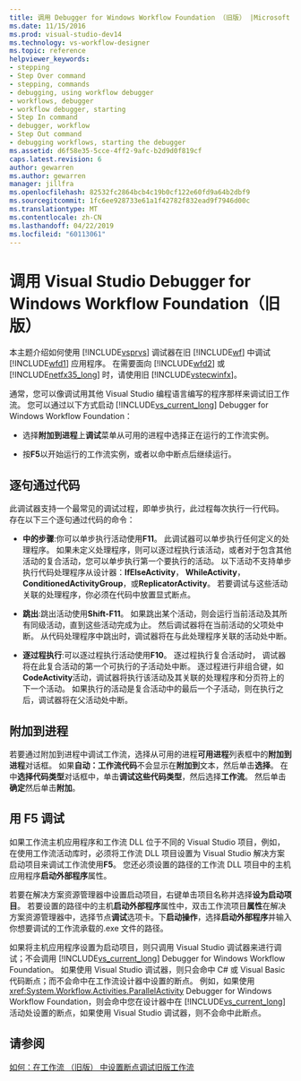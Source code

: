 ```yaml
---
title: 调用 Debugger for Windows Workflow Foundation （旧版） |Microsoft Docs
ms.date: 11/15/2016
ms.prod: visual-studio-dev14
ms.technology: vs-workflow-designer
ms.topic: reference
helpviewer_keywords:
- stepping
- Step Over command
- stepping, commands
- debugging, using workflow debugger
- workflows, debugger
- workflow debugger, starting
- Step In command
- debugger, workflow
- Step Out command
- debugging workflows, starting the debugger
ms.assetid: d6f58e35-5cce-4ff2-9afc-b2d9d0f819cf
caps.latest.revision: 6
author: gewarren
ms.author: gewarren
manager: jillfra
ms.openlocfilehash: 82532fc2864bcb4c19b0cf122e60fd9a64b2dbf9
ms.sourcegitcommit: 1fc6ee928733e61a1f42782f832ead9f7946d00c
ms.translationtype: MT
ms.contentlocale: zh-CN
ms.lasthandoff: 04/22/2019
ms.locfileid: "60113061"
---
```

# <a name="invoking-the-visual-studio-debugger-for-windows-workflow-foundation-legacy"></a>调用 Visual Studio Debugger for Windows Workflow Foundation（旧版）
本主题介绍如何使用 [!INCLUDE[vsprvs](../includes/vsprvs-md.md)] 调试器在旧 [!INCLUDE[wf](../includes/wf-md.md)] 中调试 [!INCLUDE[wfd1](../includes/wfd1-md.md)] 应用程序。 在需要面向 [!INCLUDE[wfd2](../includes/wfd2-md.md)] 或 [!INCLUDE[netfx35_long](../includes/netfx35-long-md.md)] 时，请使用旧 [!INCLUDE[vstecwinfx](../includes/vstecwinfx-md.md)]。

 通常，您可以像调试用其他 Visual Studio 编程语言编写的程序那样来调试旧工作流。 您可以通过以下方式启动 [!INCLUDE[vs_current_long](../includes/vs-current-long-md.md)] Debugger for Windows Workflow Foundation：

- 选择**附加到进程**上**调试**菜单从可用的进程中选择正在运行的工作流实例。

- 按**F5**以开始运行的工作流实例，或者以命中断点后继续运行。

## <a name="stepping-through-code"></a>逐句通过代码
 此调试器支持一个最常见的调试过程，即单步执行，此过程每次执行一行代码。 存在以下三个逐句通过代码的命令：

- **中的步骤**:你可以单步执行活动使用**F11**。 此调试器可以单步执行任何定义的处理程序。 如果未定义处理程序，则可以逐过程执行该活动，或者对于包含其他活动的复合活动，您可以单步执行第一个要执行的活动。 以下活动不支持单步执行代码处理程序从设计器：**IfElseActivity**， **WhileActivity**， **ConditionedActivityGroup**，或**ReplicatorActivity**。 若要调试与这些活动关联的处理程序，你必须在代码中放置显式断点。

- **跳出**:跳出活动使用**Shift-F11**。 如果跳出某个活动，则会运行当前活动及其所有同级活动，直到这些活动完成为止。 然后调试器将在当前活动的父项处中断。 从代码处理程序中跳出时，调试器将在与此处理程序关联的活动处中断。

- **逐过程执行**:可以逐过程执行活动使用**F10**。 逐过程执行复合活动时， 调试器将在此复合活动的第一个可执行的子活动处中断。 逐过程进行非组合键，如**CodeActivity**活动，调试器将执行该活动及其关联的处理程序和分页符上的下一个活动。 如果执行的活动是复合活动中的最后一个子活动，则在执行之后，调试器将在父活动处中断。

## <a name="attaching-to-a-process"></a>附加到进程
 若要通过附加到进程中调试工作流，选择从可用的进程**可用进程**列表框中的**附加到进程**对话框。 如果**自动：工作流代码**不会显示在**附加到**文本，然后单击**选择**。 在中**选择代码类型**对话框中，单击**调试这些代码类型**，然后选择**工作流**。 然后单击**确定**然后单击**附加**。

## <a name="debugging-with-f5"></a>用 F5 调试
 如果工作流主机应用程序和工作流 DLL 位于不同的 Visual Studio 项目，例如，在使用工作流活动库时，必须将工作流 DLL 项目设置为 Visual Studio 解决方案启动项目来调试工作流使用**F5**。 您还必须设置的路径的工作流 DLL 项目中的主机应用程序**启动外部程序**属性。

 若要在解决方案资源管理器中设置启动项目，右键单击项目名称并选择**设为启动项目**。 若要设置的路径中的主机**启动外部程序**属性中，双击工作流项目**属性**在解决方案资源管理器中，选择节点**调试**选项卡。下**启动操作**，选择**启动外部程序**并输入你想要调试的工作流承载的.exe 文件的路径。

 如果将主机应用程序设置为启动项目，则只调用 Visual Studio 调试器来进行调试；不会调用 [!INCLUDE[vs_current_long](../includes/vs-current-long-md.md)] Debugger for Windows Workflow Foundation。 如果使用 Visual Studio 调试器，则只会命中 C# 或 Visual Basic 代码断点；而不会命中在工作流设计器中设置的断点。 例如，如果使用 <xref:System.Workflow.Activities.ParallelActivity> Debugger for Windows Workflow Foundation，则会命中您在设计器中在 [!INCLUDE[vs_current_long](../includes/vs-current-long-md.md)] 活动处设置的断点，如果使用 Visual Studio 调试器，则不会命中此断点。

## <a name="see-also"></a>请参阅
 [如何：在工作流 （旧版） 中设置断点](../workflow-designer/how-to-set-breakpoints-in-workflows-legacy.md)[调试旧版工作流](../workflow-designer/debugging-legacy-workflows.md)